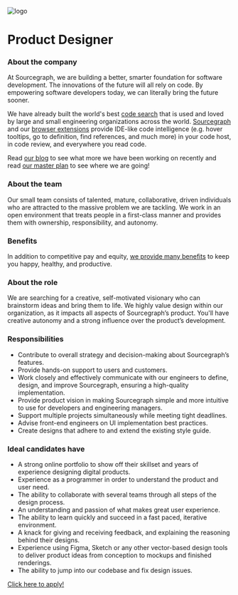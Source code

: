 ![logo](https://sourcegraph.com/.assets/img/sourcegraph-light-head-logo.svg)

# Product Designer

### About the company

At Sourcegraph, we are building a better, smarter foundation for software development. The innovations of the future will all rely on code. By empowering software developers today, we can literally bring the future sooner.

We have already built the world's best [code search](https://about.sourcegraph.com/docs/search/) that is used and loved by large and small engineering organizations across the world.
[Sourcegraph](https://about.sourcegraph.com/product/server) and our [browser extensions](https://about.sourcegraph.com/product/browser) provide IDE-like code intelligence (e.g. hover tooltips, go to definition, find references, and much more) in your code host, in code review, and everywhere you read code.

Read [our blog](https://about.sourcegraph.com/blog/) to see what more we have been working on recently and read [our master plan](https://sourcegraph.com/plan) to see where we are going!

### About the team

Our small team consists of talented, mature, collaborative, driven individuals who are attracted to the massive problem we are tackling. We work in an open environment that treats people in a first-class manner and provides them with ownership, responsibility, and autonomy.

### Benefits

In addition to competitive pay and equity, [we provide many benefits](https://github.com/sourcegraph/careers#benefits) to keep you happy, healthy, and productive.

### About the role

We are searching for a creative, self-motivated visionary who can brainstorm ideas and bring them to life. We highly value design within our organization, as it impacts all aspects of Sourcegraph’s product. You'll have creative autonomy and a strong influence over the product’s development.

### Responsibilities

- Contribute to overall strategy and decision-making about Sourcegraph’s features.
- Provide hands-on support to users and customers.
- Work closely and effectively communicate with our engineers to define, design, and improve Sourcegraph, ensuring a high-quality implementation.
- Provide product vision in making Sourcegraph simple and more intuitive to use for developers and engineering managers.
- Support multiple projects simultaneously while meeting tight deadlines.
- Advise front-end engineers on UI implementation best practices.
- Create designs that adhere to and extend the existing style guide.

### Ideal candidates have

- A strong online portfolio to show off their skillset and years of experience designing digital products.
- Experience as a programmer in order to understand the product and user need.
- The ability to collaborate with several teams through all steps of the design process.
- An understanding and passion of what makes great user experience.
- The ability to learn quickly and succeed in a fast paced, iterative environment.
- A knack for giving and receiving feedback, and explaining the reasoning behind their designs.
- Experience using Figma, Sketch or any other vector-based design tools to deliver product ideas from conception to mockups and finished renderings.
- The ability to jump into our codebase and fix design issues.

[Click here to apply!](https://hire.withgoogle.com/public/jobs/sourcegraphcom/view/P_AAAAAADAAADE_fALePiTUX)
